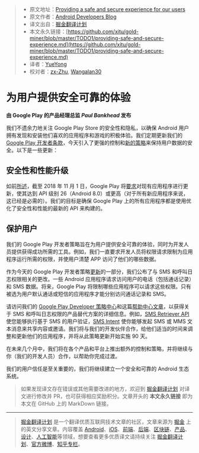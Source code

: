 > - 原文地址：[Providing a safe and secure experience for our users](https://android-developers.googleblog.com/2018/10/providing-safe-and-secure-experience.html)
> - 原文作者：[Android Developers Blog](https://android-developers.googleblog.com)
> - 译文出自：[掘金翻译计划](https://github.com/xitu/gold-miner)
> - 本文永久链接：[https://github.com/xitu/gold-miner/blob/master/TODO1/providing-safe-and-secure-experience.md](https://github.com/xitu/gold-miner/blob/master/TODO1/providing-safe-and-secure-experience.md)
> - 译者：[YueYong](https://link.juejin.im/?target=https%3A%2F%2Fgithub.com%2FYueYongDev)
> - 校对者：[zx-Zhu](https://github.com/zx-Zhu), [Wangalan30](https://github.com/Wangalan30)

# 为用户提供安全可靠的体验

**由 Google Play 的产品经理总监 *Paul Bankhead* 发布**

我们不遗余力地关注 Google Play Store 的安全性和隐私，以确保 Android 用户拥有发现和安装他们喜欢的应用程序和游戏的积极体验。我们定期更新我们的  [Google Play 开发者条款](https://play.google.com/about/developer-content-policy/)，今天引入了更强的控制和[新的策略](https://play.google.com/about/updates-resources/)来保持用户数据的安全。以下是一些更新：

## 安全性和性能升级

如前[所述](https://android-developers.googleblog.com/2017/12/improving-app-security-and-performance.html)，截至 2018 年 11 月 1 日，Google Play 将[要求](https://developer.android.com/distribute/best-practices/develop/target-sdk)对现有应用程序进行更新，使其达到 API 级别 26（Android 8.0）或更高（对于所有新应用程序来说，这已经是必需的）。我们的目标是确保 Google Play 上的所有应用程序都是使用优化了安全性和性能的最新的 API 来构建的。

## 保护用户

我们的 Google Play 开发者策略旨在为用户提供安全可靠的体验，同时为开发人员提供获得成功所需的工具。例如，我们一直要求开发人员将权限请求限制为应用程序运行所需的权限，并使用户清楚 APP 访问了他们的哪些数据。

作为今天的 Google Play 开发者策略[更新](https://play.google.com/about/updates-resources/)的一部分，我们公布了与 SMS 和呼叫日志权限相关的更改。一些 Android 应用程序请求访问用户的电话（包括通话记录）和 SMS 数据。将来，Google Play 将限制哪些应用程序可以请求这些权限。只有被选为用户默认通话或短信的应用程序才能分别访问通话记录和 SMS。

请访问我们的 [Google Play Developer 策略中心](https://play.google.com/about/developer-content-policy/#!?modal_active=none)和这篇[帮助中心文章](https://support.google.com/googleplay/android-developer/answer/9047303)，以获得关于 SMS 和呼叫日志权限的产品替代方案的详细信息。例如，[SMS Retriever API](https://developers.google.com/identity/sms-retriever/overview) 使您能够执行基于 SMS 的用户验证，[SMS Intent](https://developer.android.com/guide/components/intents-common#SendMessage) 使你能够发起 SMS 或 MMS 文本消息来共享内容或邀请。我们将与我们的开发伙伴合作，给他们适当的时间来调整和更新他们的应用程序，并将从此策略更新开始实施 90 天。

在未来几个月中，我们将在各个产品和平台上推出额外的控制和策略，并将继续与你（我们的开发人员）合作，以帮助你完成过渡。

我们的用户信任是至关重要的，我们将继续建立一个安全和可靠的 Android 生态系统。

> 如果发现译文存在错误或其他需要改进的地方，欢迎到 [掘金翻译计划](https://github.com/xitu/gold-miner) 对译文进行修改并 PR，也可获得相应奖励积分。文章开头的 **本文永久链接** 即为本文在 GitHub 上的 MarkDown 链接。


---

> [掘金翻译计划](https://github.com/xitu/gold-miner) 是一个翻译优质互联网技术文章的社区，文章来源为 [掘金](https://juejin.im) 上的英文分享文章。内容覆盖 [Android](https://github.com/xitu/gold-miner#android)、[iOS](https://github.com/xitu/gold-miner#ios)、[前端](https://github.com/xitu/gold-miner#前端)、[后端](https://github.com/xitu/gold-miner#后端)、[区块链](https://github.com/xitu/gold-miner#区块链)、[产品](https://github.com/xitu/gold-miner#产品)、[设计](https://github.com/xitu/gold-miner#设计)、[人工智能](https://github.com/xitu/gold-miner#人工智能)等领域，想要查看更多优质译文请持续关注 [掘金翻译计划](https://github.com/xitu/gold-miner)、[官方微博](http://weibo.com/juejinfanyi)、[知乎专栏](https://zhuanlan.zhihu.com/juejinfanyi)。
